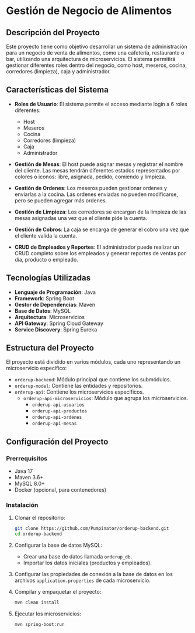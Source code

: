 # Gestión de Negocio de Alimentos

## Descripción del Proyecto

Este proyecto tiene como objetivo desarrollar un sistema de administración para un negocio de venta de alimentos, como una cafetería, restaurante o bar, utilizando una arquitectura de microservicios. El sistema permitirá gestionar diferentes roles dentro del negocio, como host, meseros, cocina, corredores (limpieza), caja y administrador.

## Características del Sistema

- **Roles de Usuario**: El sistema permite el acceso mediante login a 6 roles diferentes:
    - Host
    - Meseros
    - Cocina
    - Corredores (limpieza)
    - Caja
    - Administrador

- **Gestión de Mesas**: El host puede asignar mesas y registrar el nombre del cliente. Las mesas tendrán diferentes estados representados por colores o iconos: libre, asignada, pedido, comiendo y limpieza.

- **Gestión de Ordenes**: Los meseros pueden gestionar ordenes y enviarlas a la cocina. Las ordenes enviadas no pueden modificarse, pero se pueden agregar más ordenes.

- **Gestión de Limpieza**: Los corredores se encargan de la limpieza de las mesas asignadas una vez que el cliente pide la cuenta.

- **Gestión de Cobros**: La caja se encarga de generar el cobro una vez que el cliente valida la cuenta.

- **CRUD de Empleados y Reportes**: El administrador puede realizar un CRUD completo sobre los empleados y generar reportes de ventas por día, producto o empleado.

## Tecnologías Utilizadas

- **Lenguaje de Programación**: Java
- **Framework**: Spring Boot
- **Gestor de Dependencias**: Maven
- **Base de Datos**: MySQL
- **Arquitectura**: Microservicios
- **API Gateway**: Spring Cloud Gateway
- **Service Discovery**: Spring Eureka

## Estructura del Proyecto

El proyecto está dividido en varios módulos, cada uno representando un microservicio específico:

- `orderup-backend`: Módulo principal que contiene los submódulos.
- `orderup-model`: Contiene las entidades y repositorios.
- `orderup-api`: Contiene los microservicios específicos.
    - `orderup-api-microservicios`: Módulo que agrupa los microservicios.
        - `orderup-api-usuarios`
        - `orderup-api-productos`
        - `orderup-api-ordenes`
        - `orderup-api-mesas`

## Configuración del Proyecto

### Prerrequisitos

- Java 17
- Maven 3.6+
- MySQL 8.0+
- Docker (opcional, para contenedores)

### Instalación

1. Clonar el repositorio:
    ```sh
    git clone https://github.com/Pumpinator/orderup-backend.git
    cd orderup-backend
    ```

2. Configurar la base de datos MySQL:
    - Crear una base de datos llamada `orderup_db`.
    - Importar los datos iniciales (productos y empleados).

3. Configurar las propiedades de conexión a la base de datos en los archivos `application.properties` de cada microservicio.

4. Compilar y empaquetar el proyecto:
    ```sh
    mvn clean install
    ```

5. Ejecutar los microservicios:
    ```sh
    mvn spring-boot:run
    ```
